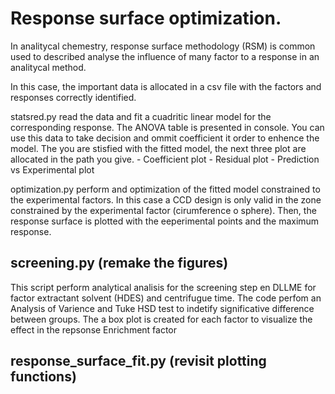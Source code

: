 # Response surface optimization.

In analitycal chemestry, response surface methodology (RSM) is common used to 
described analyse the influence of many factor to a response in an analitycal 
method. 

In this case, the important data is allocated in a csv file with the factors 
and responses correctly identified. 

statsred.py read the data and fit a cuadritic linear model for the corresponding 
response. The ANOVA table is presented in console. You can use this data to 
take decision and ommit coefficient it order to enhence the model. The you are
stisfied with the fitted model, the next three plot are allocated in the path
you give. 
    - Coefficient plot
    - Residual plot
    - Prediction vs Experimental plot

optimization.py perform and optimization of the fitted model constrained to the
experimental factors. In this case a CCD design is only valid in the zone 
constrained by the experimental factor (cirumference o sphere). Then, the
response surface is plotted with the eeperimental points and the maximum response.

## screening.py (remake the figures)
This script perform analytical analisis for the screening step en DLLME for 
factor extractant solvent (HDES) and centrifugue time. The code perfom an 
Analysis of Varience and Tuke HSD test to indetify significative difference between groups. The a box plot is created for each factor to visualize the effect in the repsonse Enrichment factor

## response_surface_fit.py (revisit plotting functions)



